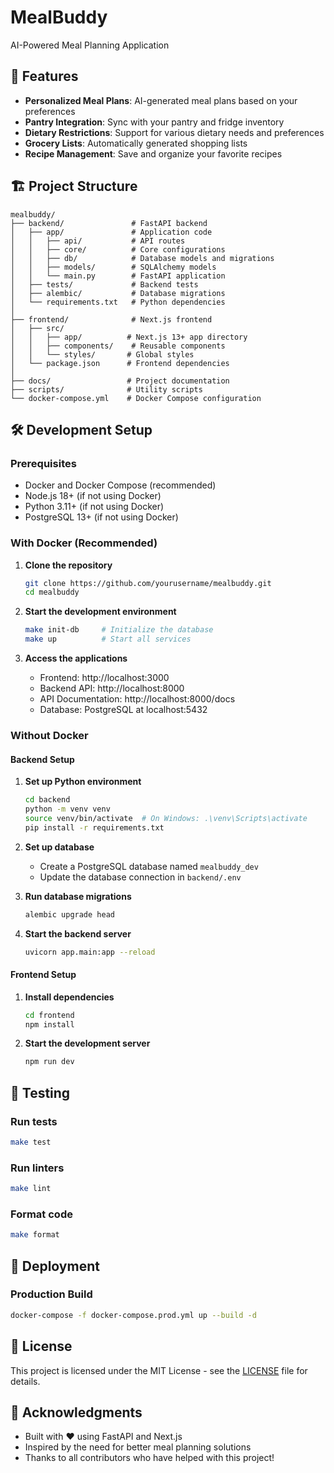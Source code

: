 # MealBuddy

AI-Powered Meal Planning Application

## 🚀 Features

- **Personalized Meal Plans**: AI-generated meal plans based on your preferences
- **Pantry Integration**: Sync with your pantry and fridge inventory
- **Dietary Restrictions**: Support for various dietary needs and preferences
- **Grocery Lists**: Automatically generated shopping lists
- **Recipe Management**: Save and organize your favorite recipes

## 🏗️ Project Structure

```
mealbuddy/
├── backend/               # FastAPI backend
│   ├── app/               # Application code
│   │   ├── api/           # API routes
│   │   ├── core/          # Core configurations
│   │   ├── db/            # Database models and migrations
│   │   ├── models/        # SQLAlchemy models
│   │   └── main.py        # FastAPI application
│   ├── tests/             # Backend tests
│   ├── alembic/           # Database migrations
│   └── requirements.txt   # Python dependencies
│
├── frontend/              # Next.js frontend
│   ├── src/
│   │   ├── app/          # Next.js 13+ app directory
│   │   ├── components/    # Reusable components
│   │   └── styles/       # Global styles
│   └── package.json      # Frontend dependencies
│
├── docs/                 # Project documentation
├── scripts/              # Utility scripts
└── docker-compose.yml    # Docker Compose configuration
```

## 🛠️ Development Setup

### Prerequisites

- Docker and Docker Compose (recommended)
- Node.js 18+ (if not using Docker)
- Python 3.11+ (if not using Docker)
- PostgreSQL 13+ (if not using Docker)

### With Docker (Recommended)

1. **Clone the repository**
   ```bash
   git clone https://github.com/yourusername/mealbuddy.git
   cd mealbuddy
   ```

2. **Start the development environment**
   ```bash
   make init-db     # Initialize the database
   make up          # Start all services
   ```

3. **Access the applications**
   - Frontend: http://localhost:3000
   - Backend API: http://localhost:8000
   - API Documentation: http://localhost:8000/docs
   - Database: PostgreSQL at localhost:5432

### Without Docker

#### Backend Setup

1. **Set up Python environment**
   ```bash
   cd backend
   python -m venv venv
   source venv/bin/activate  # On Windows: .\venv\Scripts\activate
   pip install -r requirements.txt
   ```

2. **Set up database**
   - Create a PostgreSQL database named `mealbuddy_dev`
   - Update the database connection in `backend/.env`

3. **Run database migrations**
   ```bash
   alembic upgrade head
   ```

4. **Start the backend server**
   ```bash
   uvicorn app.main:app --reload
   ```

#### Frontend Setup

1. **Install dependencies**
   ```bash
   cd frontend
   npm install
   ```

2. **Start the development server**
   ```bash
   npm run dev
   ```

## 🧪 Testing

### Run tests
```bash
make test
```

### Run linters
```bash
make lint
```

### Format code
```bash
make format
```

## 🚀 Deployment

### Production Build
```bash
docker-compose -f docker-compose.prod.yml up --build -d
```

## 📝 License

This project is licensed under the MIT License - see the [LICENSE](LICENSE) file for details.

## 🙏 Acknowledgments

- Built with ❤️ using FastAPI and Next.js
- Inspired by the need for better meal planning solutions
- Thanks to all contributors who have helped with this project!
